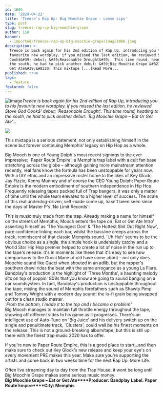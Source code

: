 ```yaml
---
id: 1086
date: '2020-04-22'
title: 'Treece’s Rap Up: Big Moochie Grape - Loose Lips'
type: post
slug: treeces-rap-up-big-moochie-grape
author: 158
banner:
  - imported/treeces-rap-up-big-moochie-grape/image1086.jpeg
description: >-
  Treece is back again for his 2nd edition of Rap Up, introducing you to his
  favourite new wordplay. if you missed the last edition, he reviewed Stove God
  Cook$&#39; debut; &#39;Reasonable Drought&#39;. This time round, heading to
  the south, he had to pick another debut: &#39;Big Moochie Grape &#8211; Eat Or
  Get Ate&#39;&#8230; This mixtape [...]Read More...
published: true
tags:
  - feature
featured: false
---
```

![image](../imported/treeces-rap-up-big-moochie-grape/image1086.jpeg)_Treece is back again for his 2nd edition of Rap Up, introducing you to his favourite new wordplay. if you missed the last edition, he reviewed Stove God Cook$' debut; 'Reasonable Drought'. This time round, heading to the south, he had to pick another debut: 'Big Moochie Grape – Eat Or Get Ate'…_

_![](/wp-content/uploads/live/img/wysiwyg/5e9f7c39c09c9.jpg)_

This mixtape is a serious statement, not only establishing himself in the scene but forever continuing Memphis' legacy on Hip Hop as a whole.  

Big Mooch is one of Young Dolph's most recent signings to the ever impressive; 'Paper Route Empire', a Memphis trap label with a cult fan base stretching across the globe – although gaining more mainstream attention recently, real fans know the formula has been unstoppable for years now. With a DIY ethic and an impressive roster home to the likes of Key Glock, Jay Fizzle, Kenny Munney and of course the CEO Young Dolph; Paper Route Empire is the modern embodiment of southern independence in Hip Hop. Frequently releasing tapes packed full of Trap bangers, it was only a matter of time until the whole team elevated to a higher level of success. The scale of this real underdog-driven, self-made come up, hasn't been seen since the days of Master P's 'No Limit Records'!

  
[](https://www.youtube.com/watch?v=iBJy9KWV7zc&list=PLp3XtSlORTbQVmOp9WS5zXqn7KyhXk2op&index=3)This is music truly made from the trap. Already making a name for himself on the streets of Memphis, Mooch enters the tape on 'Eat or Get Ate Intro' asserting himself as 'The Youngest Don' & 'The Hottest Shit Out Right Now', pure confidence linking each bar, whilst the bassline creeps across the track, reminiscent of that classic Memphis sound. 'Uh Huh' seems to be the obvious choice as a single, the simple hook is undeniably catchy and a World Star Hip Hop premier helped to create a lot of noise in the run up to the tape's release. It's in moments like these that it's easy to see how comparisons to the Gucci Mane of old have come about – not only does Moochie sound like Gucci when shouted in an adlib, but the rapper's southern drawl rides the beat with the same arrogance as a young La Flare. Bandplay's production is the highlight of 'Three Months', a haunting melody sits on top of poppin' 808s that you know are going to sound banging on a car soundsystem. In fact, Bandplay's production is unstoppable throughout the tape, mixing the sound of Memphis forefathers such as Shawty Pimp and Tommy Wright with a modern day sound; the lo-fi grain being swapped out for a clean studio master.   
_'From the bottom, I made it to the top and I became a problem'_  
Big Mooch manages to maintain full throttle energy throughout the tape, showing off different sides to his game as it progresses. There's an intelligent use of Auto-Tune on 'Big Juice' and his delivery switch up on the single and penultimate track, 'Clusters', could well be his finest moments on the release. This is not a ground-breaking album/tape, but this is still up there with the finest trap music 2020 has to offer.

If you're new to Paper Route Empire, this is a good place to start…and then make sure to check out Key Glock's new release and keep your eye's on every movement PRE makes this year. Make sure you're supporting the artists and come back in two weeks time for the next Rap Up. More Life. 

Often live streaming day to day from the Trap House, it wont be long until Big Moochie Grape makes some serious music money.   
**Big Moochie Grape – Eat or Get Ate****Producer: Bandplay** **Label: Paper Route Empire****City: Memphis**